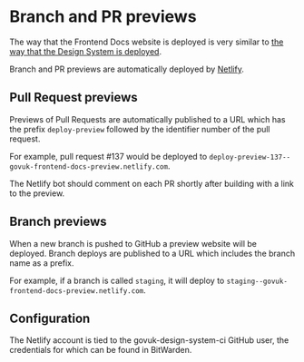 # Branch and PR previews

The way that the Frontend Docs website is deployed is very similar to [the way
that the Design System is deployed][ds-deploy].

Branch and PR previews are automatically deployed by [Netlify](https://www.netlify.com/).

## Pull Request previews

Previews of Pull Requests are automatically published to a URL which has the
prefix `deploy-preview` followed by the identifier number of the pull request.

For example, pull request #137 would be deployed to
`deploy-preview-137--govuk-frontend-docs-preview.netlify.com`.

The Netlify bot should comment on each PR shortly after building with a link to
the preview.

## Branch previews

When a new branch is pushed to GitHub a preview website will be deployed.
Branch deploys are published to a URL which includes the branch name as a prefix.

For example, if a branch is called `staging`, it will deploy to `staging--govuk-frontend-docs-preview.netlify.com`.

## Configuration

The Netlify account is tied to the govuk-design-system-ci GitHub user, the
credentials for which can be found in BitWarden.

[ds-deploy]: https://github.com/alphagov/govuk-design-system/blob/main/docs/deployment/previews.md
